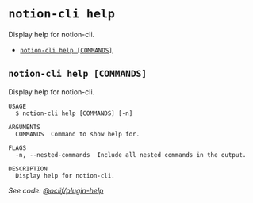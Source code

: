 `notion-cli help`
=================

Display help for notion-cli.

* [`notion-cli help [COMMANDS]`](#notion-cli-help-commands)

## `notion-cli help [COMMANDS]`

Display help for notion-cli.

```
USAGE
  $ notion-cli help [COMMANDS] [-n]

ARGUMENTS
  COMMANDS  Command to show help for.

FLAGS
  -n, --nested-commands  Include all nested commands in the output.

DESCRIPTION
  Display help for notion-cli.
```

_See code: [@oclif/plugin-help](https://github.com/oclif/plugin-help/blob/v5.2.20/src/commands/help.ts)_
